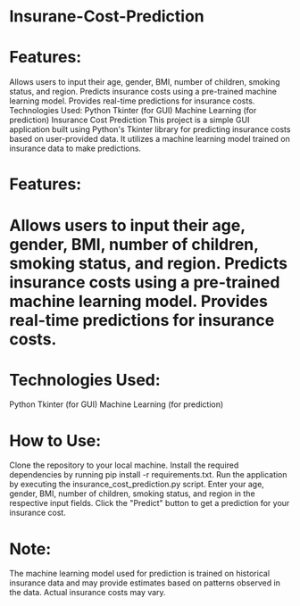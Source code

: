 # Insurane-Cost-Prediction
<h1>Features:</h1>
Allows users to input their age, gender, BMI, number of children, smoking status, and region. Predicts insurance costs using a pre-trained machine learning model. Provides real-time predictions for insurance costs. Technologies Used: Python Tkinter (for GUI) Machine Learning (for prediction)
Insurance Cost Prediction
This project is a simple GUI application built using Python's Tkinter library for predicting insurance costs based on user-provided data. It utilizes a machine learning model trained on insurance data to make predictions.

<h1>Features:<h1>
Allows users to input their age, gender, BMI, number of children, smoking status, and region.
Predicts insurance costs using a pre-trained machine learning model.
Provides real-time predictions for insurance costs.
<h1>Technologies Used:</h1>
Python
Tkinter (for GUI)
Machine Learning (for prediction)
<h1>How to Use:</h1>
Clone the repository to your local machine.
Install the required dependencies by running pip install -r requirements.txt.
Run the application by executing the insurance_cost_prediction.py script.
Enter your age, gender, BMI, number of children, smoking status, and region in the respective input fields.
Click the "Predict" button to get a prediction for your insurance cost.
<h1>Note:</h1>
The machine learning model used for prediction is trained on historical insurance data and may provide estimates based on patterns observed in the data. Actual insurance costs may vary.
